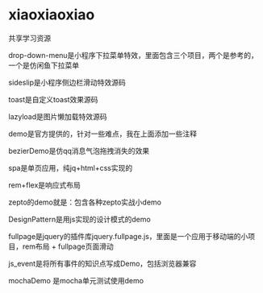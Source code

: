 # xiaoxiaoxiao
共享学习资源

drop-down-menu是小程序下拉菜单特效，里面包含三个项目，两个是参考的，一个是仿闲鱼下拉菜单

sideslip是小程序侧边栏滑动特效源码

toast是自定义toast效果源码

lazyload是图片懒加载特效源码

demo是官方提供的，针对一些难点，我在上面添加一些注释

bezierDemo是仿qq消息气泡拖拽消失的效果

spa是单页应用，纯jq+html+css实现的

rem+flex是响应式布局

zepto的demo就是：包含各种zepto实战小demo

DesignPattern是用js实现的设计模式的demo

fullpage是jquery的插件库jquery.fullpage.js，里面是一个应用于移动端的小项目，rem布局 + fullpage页面滑动

js_event是将所有事件的知识点写成Demo，包括浏览器兼容

mochaDemo 是mocha单元测试使用demo